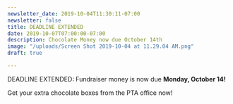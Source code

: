 ```yaml
---
newsletter_date: 2019-10-04T11:30:11-07:00
newsletter: false
title: DEADLINE EXTENDED
date: 2019-10-07T07:00:00-07:00
description: Chocolate Money now due October 14th
image: "/uploads/Screen Shot 2019-10-04 at 11.29.04 AM.png"
draft: true

---
```

DEADLINE EXTENDED: Fundraiser money is now due **Monday, October 14!** 

Get your extra chocolate boxes from the PTA office now!